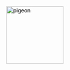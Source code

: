 <img src="https://cdn.discordapp.com/emojis/1308029449002029096.webp?size=128&animated=true" width="150" alt="pigeon" />